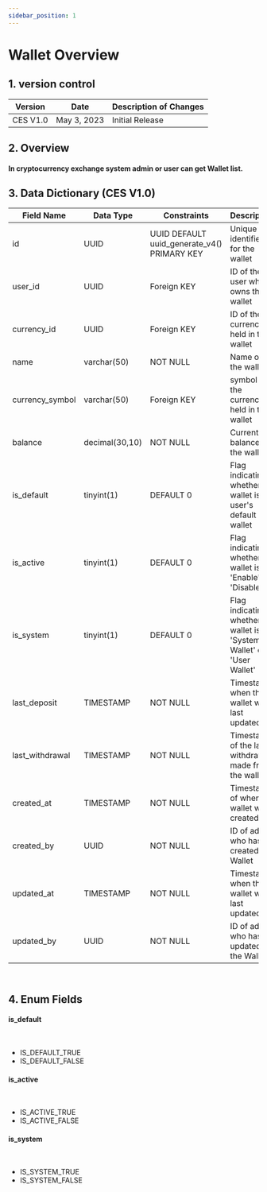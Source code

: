 ```yaml
---
sidebar_position: 1
---
```


# Wallet Overview

## 1. version control

| Version  | Date        | Description of Changes |
| -------- | ----------- | ---------------------- |
| CES V1.0 | May 3, 2023 | Initial Release        |

## 2. Overview

#### In cryptocurrency exchange system admin or user can get Wallet list.

## 3. Data Dictionary (CES V1.0)

| Field Name      | Data Type      | Constraints                                 | Description                                                            |
| --------------- | -------------- | ------------------------------------------- | ---------------------------------------------------------------------- |
| id              | UUID           | UUID DEFAULT uuid_generate_v4() PRIMARY KEY | Unique identifier for the wallet                                       |
| user_id         | UUID           | Foreign KEY                                 | ID of the user who owns the wallet                                     |
| currency_id     | UUID           | Foreign KEY                                 | ID of the currency held in the wallet                                  |
| name            | varchar(50)    | NOT NULL                                    | Name of the wallet                                                     |
| currency_symbol | varchar(50)    | Foreign KEY                                 | symbol of the currency held in the wallet                                |
| balance         | decimal(30,10) | NOT NULL                                    | Current balance in the wallet                                          |
| is_default      | tinyint(1)     | DEFAULT 0                                   | Flag indicating whether the wallet is the user's default wallet        |
| is_active       | tinyint(1)     | DEFAULT 0                                   | Flag indicating whether the wallet is 'Enable' or 'Disable'            |
| is_system       | tinyint(1)     | DEFAULT 0                                   | Flag indicating whether the wallet is 'System Wallet' or 'User Wallet' |
| last_deposit    | TIMESTAMP      | NOT NULL                                    | Timestamp when the wallet was last updated                             |
| last_withdrawal | TIMESTAMP      | NOT NULL                                    | Timestamp of the last withdrawal made from the wallet                  |
| created_at      | TIMESTAMP      | NOT NULL                                    | Timestamp of when the wallet was created                               |
| created_by      | UUID           | NOT NULL                                    | ID of admin who has created the Wallet                                 |
| updated_at      | TIMESTAMP      | NOT NULL                                    | Timestamp when the wallet was last updated                             |
| updated_by      | UUID           | NOT NULL                                    | ID of admin who has updated the Wallet                                 |

`
`

## 4. Enum Fields

#### **is_default**

&nbsp;

- IS_DEFAULT_TRUE
- IS_DEFAULT_FALSE

#### **is_active**

&nbsp;

- IS_ACTIVE_TRUE
- IS_ACTIVE_FALSE

#### **is_system**

&nbsp;

- IS_SYSTEM_TRUE
- IS_SYSTEM_FALSE
